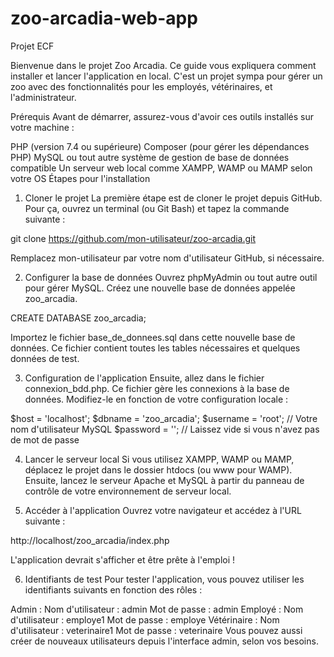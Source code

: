# zoo-arcadia-web-app
Projet ECF

Bienvenue dans le projet Zoo Arcadia. Ce guide vous expliquera comment installer et lancer l'application en local. C'est un projet sympa pour gérer un zoo avec des fonctionnalités pour les employés, vétérinaires, et l'administrateur.

Prérequis
Avant de démarrer, assurez-vous d'avoir ces outils installés sur votre machine :

PHP (version 7.4 ou supérieure)
Composer (pour gérer les dépendances PHP)
MySQL ou tout autre système de gestion de base de données compatible
Un serveur web local comme XAMPP, WAMP ou MAMP selon votre OS
Étapes pour l'installation
1. Cloner le projet
La première étape est de cloner le projet depuis GitHub. Pour ça, ouvrez un terminal (ou Git Bash) et tapez la commande suivante :

git clone https://github.com/mon-utilisateur/zoo-arcadia.git

Remplacez mon-utilisateur par votre nom d'utilisateur GitHub, si nécessaire.

2. Configurer la base de données
Ouvrez phpMyAdmin ou tout autre outil pour gérer MySQL.
Créez une nouvelle base de données appelée zoo_arcadia.

CREATE DATABASE zoo_arcadia;

Importez le fichier base_de_donnees.sql dans cette nouvelle base de données. Ce fichier contient toutes les tables nécessaires et quelques données de test.

3. Configuration de l'application
Ensuite, allez dans le fichier connexion_bdd.php. Ce fichier gère les connexions à la base de données. Modifiez-le en fonction de votre configuration locale :

$host = 'localhost';
$dbname = 'zoo_arcadia';
$username = 'root';  // Votre nom d'utilisateur MySQL
$password = '';  // Laissez vide si vous n'avez pas de mot de passe

4. Lancer le serveur local
Si vous utilisez XAMPP, WAMP ou MAMP, déplacez le projet dans le dossier htdocs (ou www pour WAMP). Ensuite, lancez le serveur Apache et MySQL à partir du panneau de contrôle de votre environnement de serveur local.

5. Accéder à l'application
Ouvrez votre navigateur et accédez à l'URL suivante :

http://localhost/zoo_arcadia/index.php

L'application devrait s'afficher et être prête à l'emploi !

6. Identifiants de test
Pour tester l'application, vous pouvez utiliser les identifiants suivants en fonction des rôles :

Admin :
Nom d'utilisateur : admin
Mot de passe : admin
Employé :
Nom d'utilisateur : employe1
Mot de passe : employe
Vétérinaire :
Nom d'utilisateur : veterinaire1
Mot de passe : veterinaire
Vous pouvez aussi créer de nouveaux utilisateurs depuis l'interface admin, selon vos besoins.


